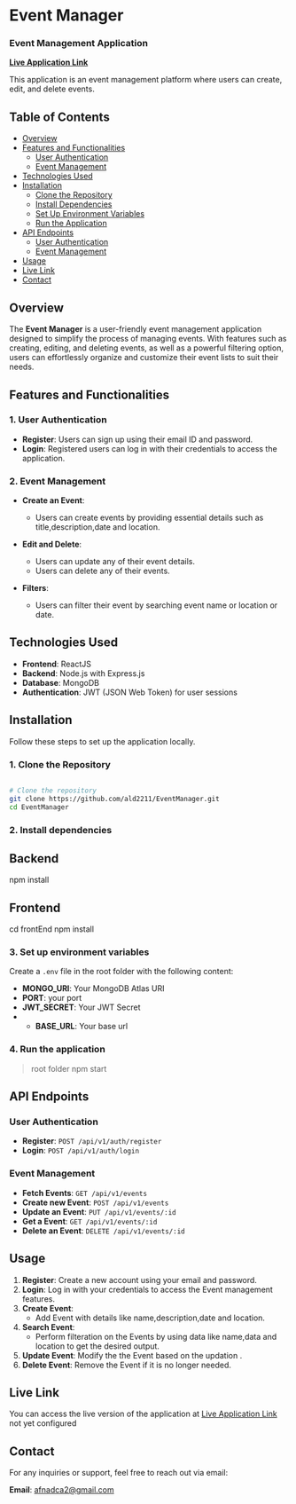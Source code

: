 # Event Manager

### Event Management Application

[**Live Application Link**](https://stockimage-platform.onrender.com/)

This application is an event management platform where users can create, edit, and delete events.

## Table of Contents

- [Overview](#overview)
- [Features and Functionalities](#features-and-functionalities)
  - [User Authentication](#1-user-authentication)
  - [Event Management](#2-Event-management)
- [Technologies Used](#technologies-used)
- [Installation](#installation)
  - [Clone the Repository](#1-clone-the-repository)
  - [Install Dependencies](#2-install-dependencies)
  - [Set Up Environment Variables](#3-set-up-environment-variables)
  - [Run the Application](#4-run-the-application)
- [API Endpoints](#api-endpoints)
  - [User Authentication](#user-authentication)
  - [Event Management](#Event-management)
- [Usage](#usage)
- [Live Link](#live-link)
- [Contact](#contact)

## Overview

The **Event Manager** is a user-friendly event management application designed to simplify the process of managing events. With features such as creating, editing, and deleting events, as well as a powerful filtering option, users can effortlessly organize and customize their event lists to suit their needs.

## Features and Functionalities

### 1. User Authentication

- **Register**: Users can sign up using their email ID and password.
- **Login**: Registered users can log in with their credentials to access the application.

### 2. Event Management

- **Create an Event**:
  - Users can create events by providing essential details such as title,description,date and location.
  
- **Edit and Delete**:
  - Users can update any of their event details.
  - Users can delete any of their events.

- **Filters**:
  - Users can filter their event by searching event name or location or date.


## Technologies Used

- **Frontend**: ReactJS
- **Backend**: Node.js with Express.js
- **Database**: MongoDB
- **Authentication**: JWT (JSON Web Token) for user sessions

## Installation

Follow these steps to set up the application locally.

### 1. Clone the Repository

```bash

# Clone the repository
git clone https://github.com/ald2211/EventManager.git
cd EventManager

```

### 2. Install dependencies

## Backend
npm install

## Frontend
cd frontEnd
npm install

### 3. Set up environment variables

Create a `.env` file in the root folder with the following content:

- **MONGO_URI**: Your MongoDB Atlas URI
- **PORT**: your port
- **JWT_SECRET**: Your JWT Secret
- - **BASE_URL**: Your base url

### 4. Run the application

>root folder
npm start

## API Endpoints

### User Authentication
- **Register**: `POST /api/v1/auth/register`
- **Login**: `POST /api/v1/auth/login`

### Event Management
- **Fetch Events**: `GET /api/v1/events`
- **Create new Event**: `POST /api/v1/events`
- **Update an Event**: `PUT /api/v1/events/:id`
- **Get a Event**: `GET /api/v1/events/:id`
- **Delete an Event**: `DELETE /api/v1/events/:id`

  
## Usage

1. **Register**: Create a new account using your email and password.
2. **Login**: Log in with your credentials to access the Event management features.
3. **Create Event**: 
   - Add Event with details like name,description,date and location.
4. **Search Event**:
   - Perform filteration on the Events by using data like name,data and location to get the desired output.
5. **Update Event**: Modify the the Event based on the updation .
6. **Delete Event**: Remove the Event if it is no longer needed.


## Live Link

You can access the live version of the application at [Live Application Link]()
not yet configured


## Contact

For any inquiries or support, feel free to reach out via email:

**Email**: [afnadca2@gmail.com](mailto:afnadca2@gmail.com)

